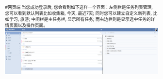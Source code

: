 #网页端
当您成功登录后, 您会看到如下这样一个界面：左侧栏是任务列表管理, 您可以看到默认列表比如收集箱, 今天, 最近7天; 同时您可以建立自定义新列表, 比如学习, 旅游; 中间栏是主任务栏, 显示所有任务; 而右边栏则是显示选中任务的详情页面以及操作页面。![](../images/image001.png)

